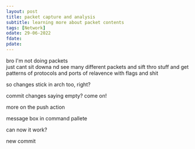 ```yaml
---
layout: post
title: packet capture and analysis
subtitle: learning more about packet contents
tags: [Network]
odate: 29-06-2022
fdate: 
pdate: 
---
```

bro I'm not doing packets \
just cant sit downa nd see many different packets and sift thro stuff and get patterns of protocols and ports of relavence with flags and shit

so changes stick in arch too, right?

commit changes saying empty? come on!

more on the push action

message box in command pallete

can now it work?

new commit